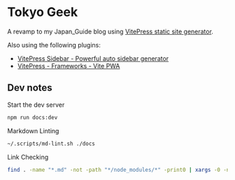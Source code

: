 # Tokyo Geek

A revamp to my Japan_Guide blog using [VitePress static site generator](https://vitepress.dev/).

Also using the following plugins:
* [VitePress Sidebar - Powerful auto sidebar generator](https://vitepress-sidebar.cdget.com/)
* [VitePress - Frameworks - Vite PWA](https://vite-pwa-org.netlify.app/frameworks/vitepress.html)


## Dev notes

Start the dev server

```bash
npm run docs:dev
```

Markdown Linting

```bash
~/.scripts/md-lint.sh ./docs
```

Link Checking

```bash
find . -name "*.md" -not -path "*/node_modules/*" -print0 | xargs -0 -n1 markdown-link-check --config .linkConfig.json > link-check-output.txt
```
